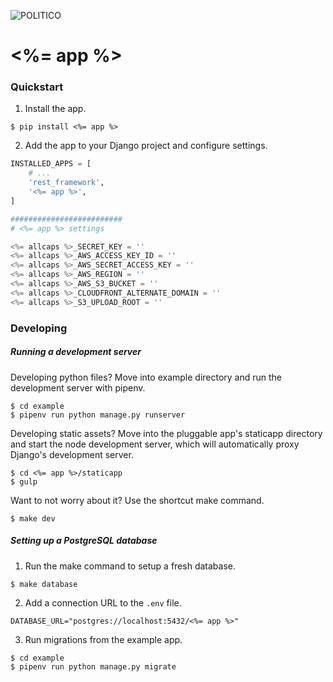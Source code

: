 ![POLITICO](https://rawgithub.com/The-Politico/src/master/images/logo/badge.png)

# <%= app %>

### Quickstart

1. Install the app.

  ```
  $ pip install <%= app %>
  ```

2. Add the app to your Django project and configure settings.

  ```python
  INSTALLED_APPS = [
      # ...
      'rest_framework',
      '<%= app %>',
  ]

  #########################
  # <%= app %> settings

  <%= allcaps %>_SECRET_KEY = ''
  <%= allcaps %>_AWS_ACCESS_KEY_ID = ''
  <%= allcaps %>_AWS_SECRET_ACCESS_KEY = ''
  <%= allcaps %>_AWS_REGION = ''
  <%= allcaps %>_AWS_S3_BUCKET = ''
  <%= allcaps %>_CLOUDFRONT_ALTERNATE_DOMAIN = ''
  <%= allcaps %>_S3_UPLOAD_ROOT = ''
  ```

### Developing

##### Running a development server

Developing python files? Move into example directory and run the development server with pipenv.

  ```
  $ cd example
  $ pipenv run python manage.py runserver
  ```

Developing static assets? Move into the pluggable app's staticapp directory and start the node development server, which will automatically proxy Django's development server.

  ```
  $ cd <%= app %>/staticapp
  $ gulp
  ```

Want to not worry about it? Use the shortcut make command.

  ```
  $ make dev
  ```

##### Setting up a PostgreSQL database

1. Run the make command to setup a fresh database.

  ```
  $ make database
  ```

2. Add a connection URL to the `.env` file.

  ```
  DATABASE_URL="postgres://localhost:5432/<%= app %>"
  ```

3. Run migrations from the example app.

  ```
  $ cd example
  $ pipenv run python manage.py migrate
  ```
